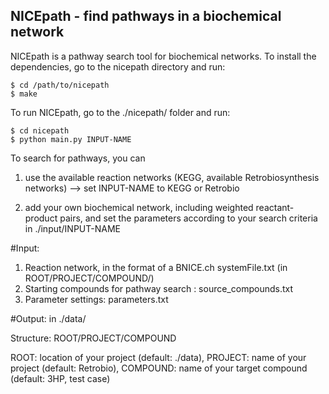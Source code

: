 NICEpath - find pathways in a biochemical network
---------------------------------------------------
NICEpath is a pathway search tool for biochemical networks.
To install the dependencies, go to the nicepath directory and run:
```
$ cd /path/to/nicepath
$ make
```

To run NICEpath, go to the ./nicepath/ folder and run:
```
$ cd nicepath
$ python main.py INPUT-NAME
```

To search for pathways, you can 
1) use the available reaction networks (KEGG, available Retrobiosynthesis networks) --> set INPUT-NAME to KEGG or Retrobio 
	
2) add your own biochemical network, including weighted reactant-product pairs, and set the parameters according to your search criteria in ./input/INPUT-NAME

#Input:
1) Reaction network, in the format of a BNICE.ch systemFile.txt (in ROOT/PROJECT/COMPOUND/)
2) Starting compounds for pathway search : source_compounds.txt
3) Parameter settings: parameters.txt

#Output: 
in ./data/

Structure: ROOT/PROJECT/COMPOUND

ROOT: location of your project (default: ./data), 
PROJECT: name of your project (default: Retrobio), 
COMPOUND: name of your target compound (default: 3HP, test case)

